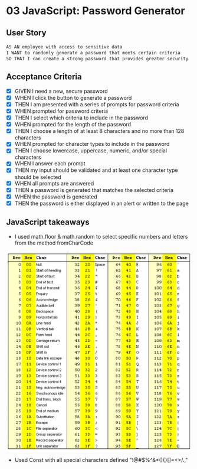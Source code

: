 # 03 JavaScript: Password Generator

## User Story

```
AS AN employee with access to sensitive data
I WANT to randomly generate a password that meets certain criteria
SO THAT I can create a strong password that provides greater security
```

## Acceptance Criteria


- [x] GIVEN I need a new, secure password
- [x] WHEN I click the button to generate a password
- [x] THEN I am presented with a series of prompts for password criteria
- [x] WHEN prompted for password criteria
- [x] THEN I select which criteria to include in the password
- [x] WHEN prompted for the length of the password
- [x] THEN I choose a length of at least 8 characters and no more than 128 characters
- [x] WHEN prompted for character types to include in the password
- [x] THEN I choose lowercase, uppercase, numeric, and/or special characters
- [x] WHEN I answer each prompt
- [x] THEN my input should be validated and at least one character type should be selected
- [x] WHEN all prompts are answered
- [x] THEN a password is generated that matches the selected criteria
- [x] WHEN the password is generated
- [x] THEN the password is either displayed in an alert or written to the page

## JavaScript takeaways 

* I used math.floor & math.random to select specific numbers and letters from the method fromCharCode

![Table](./img/fromCharCode.PNG)

* Used Const with all special characters defined "!@#$%^&*(){}[]=<>/.,"

